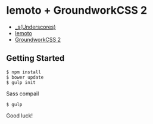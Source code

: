 Iemoto + GroundworkCSS 2
===

* [_s(Underscores)](http://underscores.me/)
* [Iemoto](https://github.com/megumiteam/iemoto)
* [GroundworkCSS 2](http://groundworkcss.github.io/groundwork/)

Getting Started
---------------

```
$ npm install
$ bower update
$ gulp init
```

Sass compail

```
$ gulp
```

Good luck!
